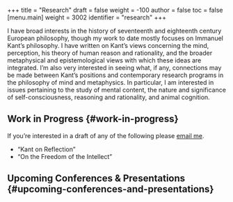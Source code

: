 +++
title = "Research"
draft = false
weight = -100
author = false
toc = false
[menu.main]
  weight = 3002
  identifier = "research"
+++

I have broad interests in the history of seventeenth and eighteenth century
European philosophy, though my work to date mostly focuses on Immanuel Kant&rsquo;s
philosophy. I have written on Kant&rsquo;s views concerning the mind, perception,
his theory of human reason and rationality, and the broader metaphysical and
epistemological views with which these ideas are integrated. I&rsquo;m also very
interested in seeing what, if any, connections may be made between Kant&rsquo;s
positions and contemporary research programs in the philosophy of mind and
metaphysics. In particular, I am interested in issues pertaining to the study
of mental content, the nature and significance of self-consciousness,
reasoning and rationality, and animal cognition.

<style>
.xpapers\_abstract { font-size:smaller; padding:6px }
.xpapers\_pubtype {font-size:28px}
.publication-title {font-weight:regular }
.publication-cite { color : #444 }
</style>

<script id=&rsquo;ppl-widget&rsquo; type=&ldquo;text/javascript&rdquo; src=&ldquo;<https://philpeople.org/widget/colin-mclear.js?app=philpapers&amp;iframe=true>&rdquo;></script>


## Work in Progress {#work-in-progress}

If you&rsquo;re interested in a draft of any of the following please [email me](mailto:mclear@unl.edu).

-   &ldquo;Kant on Reflection&rdquo;
-   &ldquo;On the Freedom of the Intellect&rdquo;


## Upcoming Conferences & Presentations {#upcoming-conferences-and-presentations}
